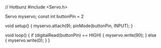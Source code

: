 // Hotbunz
#include <Servo.h>

Servo myservo;
const int buttonPin = 2

void setup() {
  myservo.attach(9); 
  pinMode(buttonPin, INPUT);
}

void loop() {
  if (digitalRead(buttonPin) == HIGH) {
    myservo.write(90); 
  } else {
    myservo.write(0);
  }
}
